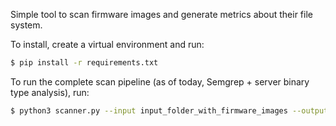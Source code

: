 Simple tool to scan firmware images and generate metrics about their file system.

To install, create a virtual environment and run:
```bash
$ pip install -r requirements.txt
```

To run the complete scan pipeline (as of today, Semgrep + server binary type analysis), run:
```bash
$ python3 scanner.py --input input_folder_with_firmware_images --output output_result_folder
```